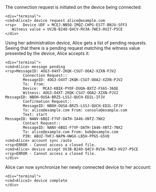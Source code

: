 The connection request is initiated on the device being connected:


~~~~
<div="terminal">
<cmd>Alice2> device request alice@example.com
<rsp>   Device UDF = MCEJ-NN5Q-IMQZ-CHPG-ES7T-BNJU-SFF3
   Witness value = UVJB-B24O-Q4CV-RV3A-7WE3-HV27-P5CE
</div>
~~~~

Using her administration device, Alice gets a list of pending requests. Seeing that
there is a pending request matching the witness value presented by the device, Alice
accepts it:


~~~~
<div="terminal">
<cmd>Alice> message pending
<rsp>MessageID: 4OG3-O4XT-2KQK-CSU7-OOA2-XZXN-PJV2
        Connection Request::
        MessageID: 4OG3-O4XT-2KQK-CSU7-OOA2-XZXN-PJV2
        To:  From: 
        Device:  MCA3-KBIK-PYOF-DUQA-BXTZ-FS6S-36QE
        Witness: 4OG3-O4XT-2KQK-CSU7-OOA2-XZXN-PJV2
MessageID: NBOH-OUSA-BRZ5-LSSJ-QUCH-ED2L-IFJV
        Confirmation Request::
        MessageID: NBOH-OUSA-BRZ5-LSSJ-QUCH-ED2L-IFJV
        To: alice@example.com From: console@example.com
        Text: start
MessageID: NANV-6BQI-F7VF-DATH-IA46-XNTZ-7NX2
        Contact Request::
        MessageID: NANV-6BQI-F7VF-DATH-IA46-XNTZ-7NX2
        To: alice@example.com From: bob@example.com
        PIN: ABUZ-THFJ-NAPN-HWGX-LB5H-PPG5-G5VQ
<cmd>Alice> account sync /auto
<rsp>ERROR - Cannot access a closed file.
<cmd>Alice> device accept UVJB-B24O-Q4CV-RV3A-7WE3-HV27-P5CE
<rsp>ERROR - Cannot access a closed file.
</div>
~~~~

Alice can now synchronize her newly connected device to her account:


~~~~
<div="terminal">
<cmd>Alice2> device complete
</div>
~~~~


